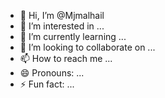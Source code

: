 - 👋 Hi, I’m @Mjmalhail
- 👀 I’m interested in ...
- 🌱 I’m currently learning ...
- 💞️ I’m looking to collaborate on ...
- 📫 How to reach me ...
- 😄 Pronouns: ...
- ⚡ Fun fact: ...

<!---
Mjmalhail/Mjmalhail is a ✨ special ✨ repository because its `README.md` (this file) appears on your GitHub profile.
You can click the Preview link to take a look at your changes.
--->
